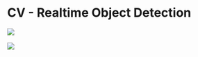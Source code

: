 # CV - Realtime Object Detection

![](https://github.com/Jiapei1001/CV_Realtime-Object-Detection/blob/main/data/gif/Object-Detection-half-1.gif)
<br>
<br>
![](https://github.com/Jiapei1001/CV_Realtime-Object-Detection/blob/main/data/gif/Object-Detection-half-2.gif)
